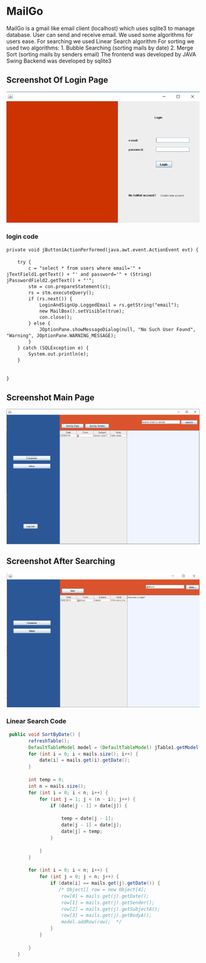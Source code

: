 # MailGo
MailGo is a gmail like email client (localhost) which uses sqlite3 to manage database. User can send and receive email. We used some algorithms for users ease.
For searching we used Linear Search algorithm
For sorting we used two algorithms:
              1. Bubble Searching (sorting mails by date)
              2. Merge Sort (sorting mails by senders email)
The frontend was developed by JAVA Swing
Backend was developed by sqlite3

## Screenshot Of Login Page
![image](https://github.com/yeamin21/MailGo/blob/master/69054710_665788217231232_7253383199466717184_n.png?raw=true)
### login code
    private void jButton1ActionPerformed(java.awt.event.ActionEvent evt) {                                         

        try {
            c = "select * from users where email='" + jTextField1.getText() + "' and password='" + (String) jPasswordField2.getText() + "'";
            stm = con.prepareStatement(c);
            rs = stm.executeQuery();
            if (rs.next()) {
                LoginAndSignUp.LoggedEmail = rs.getString("email");
                new MailBox().setVisible(true);
                con.close();
            } else {
                JOptionPane.showMessageDialog(null, "No Such User Found", "Warning", JOptionPane.WARNING_MESSAGE);
            }
        } catch (SQLException e) {
            System.out.println(e);
        }


    }                                        
## Screenshot Main Page
![image](https://github.com/yeamin21/MailGo/blob/master/Annotation%202019-08-22%20192433.png?raw=true)

## Screenshot After Searching
![image](https://github.com/yeamin21/MailGo/blob/master/69078722_506206216806803_7159643725755318272_n.png?raw=true)
### Linear Search Code
```java
 public void SortByDate() {
        refreshTable();
        DefaultTableModel model = (DefaultTableModel) jTable1.getModel();
        for (int i = 0; i < mails.size(); i++) {
            date[i] = mails.get(i).getDate();
        }

        int temp = 0;
        int n = mails.size();
        for (int i = 0; i < n; i++) {
            for (int j = 1; j < (n - i); j++) {
                if (date[j - 1] > date[j]) {

                    temp = date[j - 1];
                    date[j - 1] = date[j];
                    date[j] = temp;
                }

            }
        }

        for (int i = 0; i < n; i++) {
            for (int j = 0; j < n; j++) {
                if (date[i] == mails.get(j).getDate()) {
                   /* Object[] row = new Object[4];
                    row[0] = mails.get(j).getDate();
                    row[1] = mails.get(j).getSender();
                    row[2] = mails.get(j).getSubjectA();
                    row[3] = mails.get(j).getBodyA();
                    model.addRow(row);  */
                }
            }

        }
    }
```
